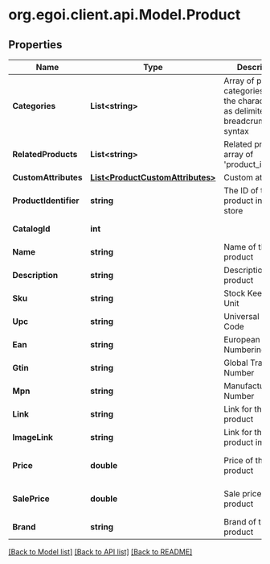 
# org.egoi.client.api.Model.Product

## Properties

Name | Type | Description | Notes
------------ | ------------- | ------------- | -------------
**Categories** | **List&lt;string&gt;** | Array of product categories, using the character &#39;&gt;&#39; as delimiter for the breadcrumb                                 syntax | [optional] 
**RelatedProducts** | **List&lt;string&gt;** | Related products, array of &#39;product_identifier&#39; | [optional] 
**CustomAttributes** | [**List&lt;ProductCustomAttributes&gt;**](ProductCustomAttributes.md) | Custom attributes | [optional] 
**ProductIdentifier** | **string** | The ID of the product in your store | [optional] 
**CatalogId** | **int** |  | [optional] [readonly] 
**Name** | **string** | Name of the product | [optional] 
**Description** | **string** | Description of the product | [optional] 
**Sku** | **string** | Stock Keeping Unit | [optional] 
**Upc** | **string** | Universal Product Code | [optional] 
**Ean** | **string** | European Article Numbering | [optional] 
**Gtin** | **string** | Global Trade Item Number | [optional] 
**Mpn** | **string** | Manufacturer Part Number | [optional] 
**Link** | **string** | Link for the product | [optional] 
**ImageLink** | **string** | Link for the product image | [optional] 
**Price** | **double** | Price of the product | [optional] [default to 0D]
**SalePrice** | **double** | Sale price of the product | [optional] [default to 0D]
**Brand** | **string** | Brand of the product | [optional] 

[[Back to Model list]](../README.md#documentation-for-models)
[[Back to API list]](../README.md#documentation-for-api-endpoints)
[[Back to README]](../README.md)

